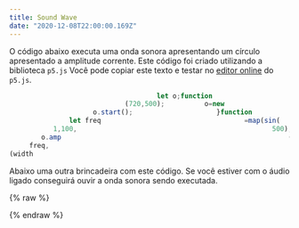 ```yaml
---
title: Sound Wave
date: "2020-12-08T22:00:00.169Z"
---
```


O código abaixo executa uma onda sonora apresentando um círculo apresentado a amplitude corrente. Este código foi criado utilizando a biblioteca `p5.js` Você pode copiar este texto e testar no [editor online](https://editor.p5js.org/) do `p5.js`.

```js
                                     let o;function                                                                          setup(){createCanvas
                             (720,500);          o=new                                                             p5.TriOsc();                o.amp(0.5);
                     o.start();                     }function                                                 draw(){                                   background(0);
               let freq                                    =map(sin(                                  frameCount                                                    /150),-1,
           1,100,                                                 500);o                           .freq                                                                  (freq);
        o.amp                                                         (0.5);                    let y                                                                          = map(
     freq,                                                                100,500         ,500,0);                                                                                 circle
(width                                                                          /2, y, 16);                                                                                              }
```

Abaixo uma outra brincadeira com este código. Se você estiver com o áudio ligado conseguirá ouvir a onda sonora sendo executada.

{% raw %}
<style>
@media only screen and (min-width: 1350px) {
  #sound  {
    display:flex;justify-content:center;
  }
}
</style>
<div id="sound"></div>
<script src="https://cdnjs.cloudflare.com/ajax/libs/p5.js/0.7.2/p5.min.js"></script>
<script src="https://cdnjs.cloudflare.com/ajax/libs/p5.js/0.7.2/addons/p5.dom.min.js"></script>
<script src="https://cdnjs.cloudflare.com/ajax/libs/p5.js/1.1.9/addons/p5.sound.min.js"></script>

<script>
let o;
let f = 100;

function setup() {
  var canvas = createCanvas(1330, 300);
  canvas.parent('#sound');
  o = new p5.TriOsc();
  o.amp(0.5);
  o.start();
}

function draw() {
  background(255);
  freq = map(sin(frameCount / 50), -1, 1, 100, 500);
  o.freq(freq);
  o.amp(0.5);
  let y = map(freq, 200, 500, height, 0);
  
  textFont('monospace');
  let a = map(freq, 100, 500, 0, 8);
  
  let c = a > 7 ? 0 : 150;
  fill(c);
text('                                     let o;function                                                                          setup(){createCanvas', 0, 100);
  c = a > 6 && a < 7 ? 0 : 150;
  fill(c);
text('                             (720,500);          o=new                                                             p5.TriOsc();                o.amp(0.5);', 0, 110);
  c = a > 5 && a < 6 ? 0 : 150;
  fill(c);
text('                     o.start();                     }function                                                 draw(){                                   background(0);', 0, 120);
  c = a > 4 && a < 5 ? 0 : 150;
  fill(c);
text('               let freq                                    =map(sin(                                  frameCount                                                    /150),-1,', 0, 130);
  c = a > 3 && a < 4 ? 0 : 150;
  fill(c);
text('           1,100,                                                 500);o                           .freq                                                                  (freq);', 0, 140);
  c = a > 2 && a < 3 ? 0 : 150;
  fill(c);
text('        o.amp                                                         (0.5);                    let y                                                                          = map(', 0, 150);
  c = a > 1 && a < 2 ? 0 : 150;
  fill(c);
text('     freq,                                                                100,500         ,500,0);                                                                                 circle', 0, 160);
  c = a > 0 && a < 1 ? 0 : 150;
  fill(c);
text('(width                                                                          /2, y, 16);                                                                                              }', 0, 170);
}
</script>
{% endraw %}